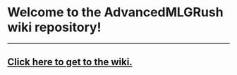 <h1>Welcome to the AdvancedMLGRush wiki repository!</h1>

*** 

<h2><a href="https://github.com/SkillC0de/AdvancedMLGRush-Wiki/wiki">Click here to get to the wiki.</a><h2>
